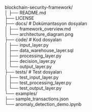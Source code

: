 blockchain-security-framework/  
│
├── README.md                 
├── LICENSE                 
├── docs/                    # Dokümantasyon dosyaları  
│   ├── framework_overview.md  
│   └── architecture_diagram.png    
├── code/                    # Kod dosyaları  
│   ├── input_layer.py  
│   ├── data_warehouse_layer.sql  
│   ├── processing_layer.py  
│   ├── decision_layer.py  
│   └── output_layer.py  
├── tests/                   # Test dosyaları  
│   ├── test_input_layer.py  
│   ├── test_processing_layer.py  
│   └── test_output_layer.py  
└── examples/                  
    ├── sample_transactions.json  
    └── anomaly_detection_demo.ipynb  
